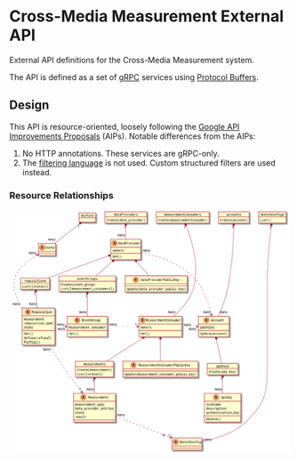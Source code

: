 # Cross-Media Measurement External API

External API definitions for the Cross-Media Measurement system.

The API is defined as a set of [gRPC](https://grpc.io/) services using
[Protocol Buffers](https://developers.google.com/protocol-buffers/docs/overview).

## Design

This API is resource-oriented, loosely following the
[Google API Improvements Proposals](https://google.aip.dev/) (AIPs). Notable
differences from the AIPs:

1.  No HTTP annotations. These services are gRPC-only.
1.  The [filtering language](https://google.aip.dev/160) is not used. Custom
    structured filters are used instead.

### Resource Relationships

![resource diagram](docs/diagrams/api_resources.png)
